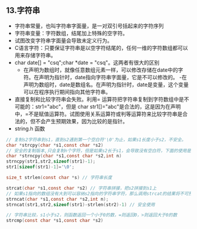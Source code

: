 ## 13.字符串
- 字符串常量，也叫字符串字面量，是一对双引号括起来的字符序列
- 字符串变量：字符数组，结尾加上特殊的空字符。
- 试图改变字符串字面量会导致未定义行为。
- C语言字符：只要保证字符串是以空字符结尾的，任何一维的字符数组都可以用来存储字符串。
- char date[] = "csq";char *date = "csq"。这两者有很大的区别
    - 在声明为数组时，就像任意数组元素一样，可以修改存储在date中的字符。在声明为指针时，date指向字符串字面量，它是不可以修改的。
    -在声明为数组时，date是数组名。在声明为指针时，date是变量，这个变量可以在程序执行期间指向其他字符串。
- 直接复制和比较字符串会失败。利用= 运算符把字符串复制到字符数组中是不可能的：str1="abc"，但是 char str1[]="abc"是合法的，这是因为在声明中，=不是赋值运算符。试图使用关系运算符或判等运算符来比较字符串是合法的，但不会产生预期效果，因为比较的是指针。
- string.h 函数
```c
// 复制s2字符串到s1，直到s2遇到第一个空白符'\0'为止，如果s1长度小于s2，不安全。
char *strcpy(char *s1,const char *s2) 
// 安全的复制版本,只会复制n个字符，但是如果s2长于s1，会导致没有空白符，下面的使用是一种更安全的做法。
char *strncpy(char *s1,const char *s2,int n) 
strncpy(str1,str2,sizeof(str1)-1);
str1[sizeof(str1)-1]='\0';

size_t strlen(const char *s) // 字符串长度

strcat(char *s1,const char *s2) // 字符串拼接，把s2拼接到s1上
// 如果s1指向的数组没有大到可以容纳s2指向的字符串字符，那么调用strcat的结果将不可预测
strncat(char *s1,const char *s2,int n);
strncat(str1,str2,sizeof(str1)-strlen(str2)-1) // 安全使用

// 字符串比较，s1小于s2，则函数返回一个小于0的数，=则返回0，>则返回大于0的数
strcmp(const char *s1,const char *s2) 
```